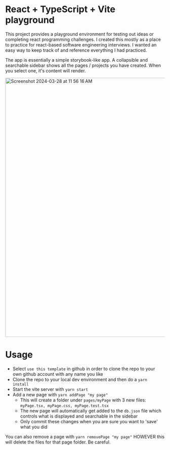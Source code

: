 # React + TypeScript + Vite playground
This project provides a playground environment for testing out ideas or completing react programming challenges. I created this mostly as a place to practice for react-based software engineering interviews. I wanted an easy way to keep track of and reference everything I had practiced.

The app is essentially a simple storybook-like app.  A collapsible and searchable sidebar shows all the pages / projects you have created.  When you select one, it's content will render.

<img width="820" alt="Screenshot 2024-03-28 at 11 56 16 AM" src="https://github.com/elliottoberg/react-coding-exercises/assets/32965602/bb637eeb-d426-4a83-97e9-43be270cb525">

# Usage
- Select `use this template` in github in order to clone the repo to your own github account with any name you like
- Clone the repo to your local dev environment and then do a `yarn install`
- Start the vite server with `yarn start`
- Add a new page with `yarn addPage "my page"`
  - This will create a folder under `pages/myPage` with 3 new files: `myPage.tsx, myPage.css, myPage.test.tsx`
  - The new page will automatically get added to the `db.json` file which controls what is displayed and searchable in the sidebar
  - Only commit these changes when you are sure you want to 'save' what you did

You can also remove a page with `yarn removePage "my page"` HOWEVER this will delete the files for that page folder.  Be careful.